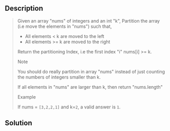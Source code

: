 Description
-------------

> Given an array "nums" of integers and an int "k", Partition the array (i.e move the elements in "nums") such that,
> 
> + All elements < k are moved to the left
> + All elements >= k are moved to the right
> 
> Return the partitioning Index, i.e the first index "i" nums[i] >= k.
> 
> Note
> 
> You should do really partition in array "nums" instead of just counting the numbers of integers smaller than k.
> 
> If all elements in "nums" are larger than k, then return "nums.length"
> 
> Example
> 
> If nums = `[3,2,2,1]` and k=`2`, a valid answer is `1`.

Solution
-----------

```python

```
